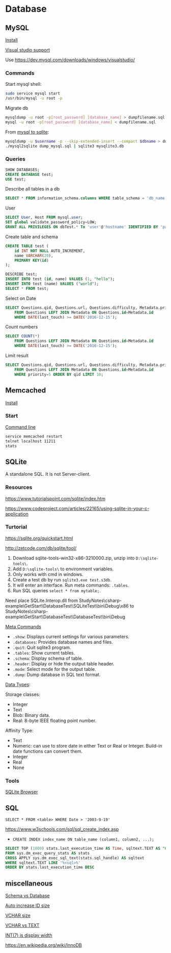 # Database

## MySQL

[Install](https://support.rackspace.com/how-to/installing-mysql-server-on-ubuntu/)

[Visual studio support](https://bugs.mysql.com/bug.php?id=85908)

Use <https://dev.mysql.com/downloads/windows/visualstudio/>

### Commands

Start mysql shell:

```bash
sudo service mysql start
/usr/bin/mysql -u root -p
```

Migrate db

```bash
mysqldump -u root -p[root_password] [database_name] > dumpfilename.sql
mysql -u root -p[root_password] [database_name] < dumpfilename.sql
```

From [mysql to sqlite](https://github.com/dumblob/mysql2sqlite):

```bash
mysqldump -u $username -p --skip-extended-insert --compact $dbname > dump_mysql.sql
./mysql2sqlite dump_mysql.sql | sqlite3 mysqlite3.db
```

### Queries

```sql
SHOW DATABASES;
CREATE DATABASE test;
USE test;
```

Describe all tables in a db

```sql
SELECT * FROM information_schema.columns WHERE table_schema = 'db_name';
```

User

```sql
SELECT User, Host FROM mysql.user;
SET global validate_password_policy=LOW;
GRANT ALL PRIVILEGES ON dbTest.* To 'user'@'hostname' IDENTIFIED BY 'password';
```

Create table and schema

```sql
CREATE TABLE test (
    id INT NOT NULL AUTO_INCREMENT,
    name VARCHAR(20),
    PRIMARY KEY(id)
);

DESCRIBE test;
INSERT INTO test (id, name) VALUES (1, "hello");
INSERT INTO test (name) VALUES ("world");
SELECT * FROM test;
```

Select on Date

```sql
SELECT Questions.qid, Questions.url, Questions.difficulty, Metadata.priority, Metadata.last_touch
    FROM Questions LEFT JOIN Metadata ON Questions.id=Metadata.id
    WHERE DATE(last_touch) >= DATE('2016-12-15');
```

Count numbers

```sql
SELECT COUNT(*)
    FROM Questions LEFT JOIN Metadata ON Questions.id=Metadata.id
    WHERE DATE(last_touch) >= DATE('2016-12-15');
```

Limit result

```sql
SELECT Questions.qid, Questions.url, Questions.difficulty, Metadata.priority, Metadata.last_touch
    FROM Questions LEFT JOIN Metadata ON Questions.id=Metadata.id
    WHERE priority=5 ORDER BY qid LIMIT 10;
```

## Memcached

[Install](https://www.liquidweb.com/kb/how-to-install-memcached-on-ubuntu-14-04-lts/)

### Start

[Command line](http://www.alphadevx.com/a/90-Accessing-Memcached-from-the-command-line)

```bash
service memcached restart
telnet localhost 11211
stats
```

## SQLite

A standalone SQL. It is not Server-client.

### Resources

<https://www.tutorialspoint.com/sqlite/index.htm>

<https://www.codeproject.com/articles/22165/using-sqlite-in-your-c-application>

### Turtorial

<https://sqlite.org/quickstart.html>

<http://zetcode.com/db/sqlite/tool/>

1. Download sqlite-tools-win32-x86-3210000.zip, unzip into `D:\sqlite-tools\`.
2. Add `D:\sqlite-tools\` to environment variables.
3. Only works with cmd in windows.
4. Create a test db by run `sqlite3.exe test.s3db`.
5. It will enter an interface. Run meta commands: `.tables`.
6. Run SQL queries `select * from mytable;`.

Need place SQLite.Interop.dll from StudyNotes\csharp-example\GetStart\DatabaseTest\SQLiteTest\bin\Debug\x86 to StudyNotes\csharp-example\GetStart\DatabaseTest\DatabaseTest\bin\Debug

[Meta Commands](https://www.sitepoint.com/getting-started-sqlite3-basic-commands/)

- `.show`: Displays current settings for various parameters.
- `.databases`: Provides database names and files.
- `.quit`: Quit sqlite3 program.
- `.tables`: Show current tables.
- `.schema`: Display schema of table.
- `.header`: Display or hide the output table header.
- `.mode`: Select mode for the output table.
- `.dump`: Dump database in SQL text format.

[Data Types](https://www.tutorialspoint.com/sqlite/sqlite_data_types.htm):

Storage classes:

- Integer
- Text
- Blob: Binary data.
- Real: 8-byte IEEE floating point number.

Affinity Type:

- Text
- Numeric: can use to store date in either Text or Real or Integer. Build-in date functions can convert them.
- Integer
- Real
- None

### Tools

[SQLite Browser](http://sqlitebrowser.org/)

## SQL

`SELECT * FROM <table> WHERE Date > '2003-9-19'`

<https://www.w3schools.com/sql/sql_create_index.asp>

- `CREATE INDEX index_name ON table_name (column1, column2, ...);`

```sql
SELECT TOP (1000) stats.last_execution_time AS Time, sqltext.TEXT AS "Query Text"
FROM sys.dm_exec_query_stats AS stats
CROSS APPLY sys.dm_exec_sql_text(stats.sql_handle) AS sqltext
WHERE sqltext.TEXT LIKE '%<sql>%'
ORDER BY stats.last_execution_time DESC
```

## miscellaneous

[Schema vs Database](https://stackoverflow.com/questions/11618277/difference-between-schema-database-in-mysql)

[Auto increase ID size](https://stackoverflow.com/questions/3562737/what-size-int-should-i-use-for-my-autoincrement-ids-mysql)

[VCHAR size](https://stackoverflow.com/questions/13506832/what-is-the-mysql-varchar-max-size)

[VCHAR vs TEXT](https://stackoverflow.com/questions/25300821/difference-between-varchar-and-text-in-mysql)

[INT(7) is display width](https://stackoverflow.com/questions/5562322/difference-between-int-and-int3-data-types-in-my-sql)

<https://en.wikipedia.org/wiki/InnoDB>
